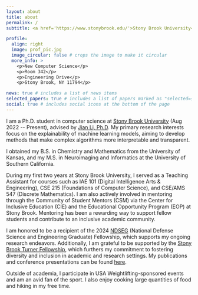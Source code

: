 ```yaml
---
layout: about
title: about
permalink: /
subtitle: <a href='https://www.stonybrook.edu/'>Stony Brook University</a>, Stony Brook, NY.

profile:
  align: right
  image: prof_pic.jpg
  image_circular: false # crops the image to make it circular
  more_info: >
    <p>New Computer Science</p>
    <p>Room 342</p>
    <p>Engineering Drive</p>
    <p>Stony Brook, NY 11794</p>

news: true # includes a list of news items
selected_papers: true # includes a list of papers marked as "selected={true}"
social: true # includes social icons at the bottom of the page
---
```


I am a Ph.D. student in computer science at [Stony Brook University](https://www.cs.stonybrook.edu/) (Aug 2022 -- Present), advised by [Jian Li, Ph.D](https://www.cs.stonybrook.edu/people/faculty/jianli). My primary research interests focus on the explainability of machine learning models, aiming to develop methods that make complex algorithms more interpretable and transparent.

I obtained my B.S. in Chemistry and Mathematics from the University of Kansas, and my M.S. in Neuroimaging and Informatics at the University of Southern California. 

During my first two years at Stony Brook University, I served as a Teaching Assistant for courses such as IAE 101 (Digital Intelligence Arts & Engineering), CSE 215 (Foundations of Computer Science), and CSE/AMS 547 (Discrete Mathematics). I am also actively involved in mentoring through the Community of Student Mentors (CSM) via the Center for Inclusive Education (CIE) and the Educational Opportunity Program (EOP) at Stony Brook. Mentoring has been a rewarding way to support fellow students and contribute to an inclusive academic community.

I am honored to be a recipient of the 2024 [NDSEG](https://ndseg.sysplus.com/NDSEG/about/) (National Defense Science and Engineering Graduate) Fellowship, which supports my ongoing research endeavors. Additionally, I am grateful to be supported by the [Stony Brook Turner Fellowship](https://www.stonybrook.edu/commcms/cie/turner/), which furthers my commitment to fostering diversity and inclusion in academic and research settings. My publications and conference presentations can be found [here](publications).

Outside of academia, I participate in USA Weightlifting-sponsored events and am an avid fan of the sport. I also enjoy cooking large quantities of food and hiking in my free time.